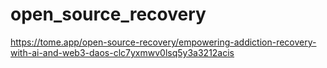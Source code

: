 # open_source_recovery

https://tome.app/open-source-recovery/empowering-addiction-recovery-with-ai-and-web3-daos-clc7yxmwv0lsq5y3a3212acis
